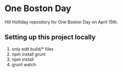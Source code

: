 # One Boston Day

Hill Holliday repository for One Boston Day on April 15th.

## Setting up this project locally
1.  only edit build/* files
2.  npm install grunt
3.  npm install
4.  grunt watch
